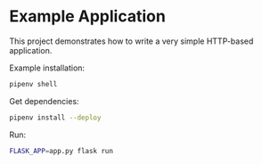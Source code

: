 # Example Application

This project demonstrates how to write a very simple HTTP-based
application.

Example installation:

```sh
pipenv shell
```

Get dependencies:

```sh
pipenv install --deploy
```

Run:
```sh
FLASK_APP=app.py flask run
```